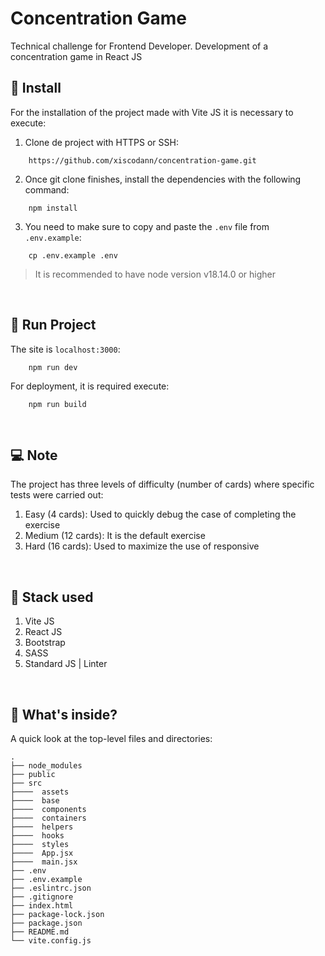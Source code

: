 # Concentration Game

Technical challenge for Frontend Developer. Development of a concentration game in React JS

## 💫 Install

For the installation of the project made with Vite JS it is necessary to execute:

1. Clone de project with HTTPS or SSH:

```
    https://github.com/xiscodann/concentration-game.git
```

2. Once git clone finishes, install the dependencies with the following command:

```
    npm install
```

3. You need to make sure to copy and paste the `.env` file from `.env.example`:

```
    cp .env.example .env
```

> It is recommended to have node version v18.14.0 or higher

<br/>

## 🚀 Run Project

The site is `localhost:3000`:

```
    npm run dev
```

For deployment, it is required execute:

```
    npm run build
```

<br/>

## 💻 Note

The project has three levels of difficulty (number of cards) where specific tests were carried out:

1. Easy (4 cards): Used to quickly debug the case of completing the exercise
2. Medium (12 cards): It is the default exercise
3. Hard (16 cards): Used to maximize the use of responsive

<br/>

## 💼 Stack used

1. Vite JS
2. React JS
3. Bootstrap
4. SASS
5. Standard JS | Linter

<br/>

## 🧐 What's inside?

A quick look at the top-level files and directories:

    .
    ├── node_modules
    ├── public
    ├── src
    ├────  assets
    ├────  base
    ├────  components
    ├────  containers
    ├────  helpers
    ├────  hooks
    ├────  styles
    ├────  App.jsx
    ├────  main.jsx
    ├── .env
    ├── .env.example
    ├── .eslintrc.json
    ├── .gitignore
    ├── index.html
    ├── package-lock.json
    ├── package.json
    ├── README.md
    └── vite.config.js
